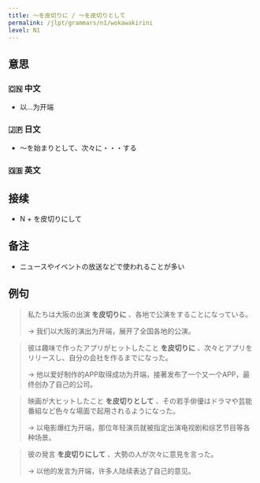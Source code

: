 ```yaml
---
title: 〜を皮切りに / 〜を皮切りとして
permalink: /jlpt/grammars/n1/wokawakirini
level: N1
---
```


## 意思

### 🇨🇳 中文

- 以...为开端

### 🇯🇵 日文

- 〜を始まりとして、次々に・・・する

### 🇬🇧 英文


## 接续

- N + を皮切りにして

## 备注

- ニュースやイベントの放送などで使われることが多い

## 例句

> 私たちは大阪の出演 **を皮切りに** 、各地で公演をすることになっている。
>
> → 我们以大阪的演出为开端，展开了全国各地的公演。

> 彼は趣味で作ったアプリがヒットしたこと **を皮切りに** 、次々とアプリをリリースし、自分の会社を作るまでになった。
>
> → 他以爱好制作的APP取得成功为开端，接著发布了一个又一个APP，最终创办了自己的公司。

> 映画が大ヒットしたこと **を皮切りとして** 、その若手俳優はドラマや芸能番組など色々な場面で起用されるようになった。
>
> → 以电影爆红为开端，那位年轻演员就被指定出演电视剧和综艺节目等各种场景。

> 彼の発言 **を皮切りにして** 、大勢の人が次々に意見を言った。
>
> → 以他的发言为开端，许多人陆续表达了自己的意见。

